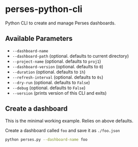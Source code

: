 # perses-python-cli

Python CLI to create and manage Perses dashboards.

## Available Parameters

- `--dashboard-name`
- `--dashboard-path` (optional. defaults to current directory)
- `--project-name` (optional. defaults to `proj1`)
- `--dashboard-version` (optional. defaults to `0`)
- `--duration` (optional. defaults to `1h`)
- `--refresh-interval` (optional. defaults to `0s`)
- `--dry-run` (optional. defaults to `False`)
- `--debug` (optional. defaults to `False`)
- `--version` (prints version of this CLI and exits)

## Create a dashboard

This is the minimal working example. Relies on above defaults.

Create a dashboard called `foo` and save it as `./foo.json`

```sh {"id":"01J5FPD49C4A85T452HRPY5DVC"}
python perses.py --dashboard-name foo
```
